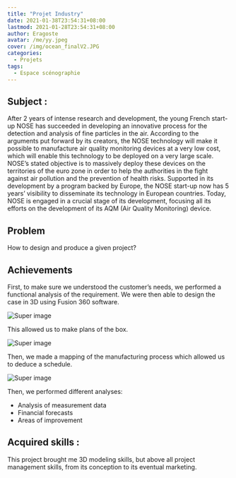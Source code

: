 ```yaml
---
title: "Projet Industry"
date: 2021-01-38T23:54:31+08:00
lastmod: 2021-01-28T23:54:31+08:00
author: Eragoste
avatar: /me/yy.jpeg
cover: /img/ocean_finalV2.JPG
categories:
  - Projets
tags:
  - Espace scénographie
---
```



<!--more-->

## Subject :
After 2 years of intense research and development, the young French start-up NOSE has succeeded in developing an innovative process for the detection and analysis of fine particles in the air. According to the arguments put forward by its creators, the NOSE technology will make it possible to manufacture air quality monitoring devices at a very low cost, which will enable this technology to be deployed on a very large scale. NOSE’s stated objective is to massively deploy these devices on the territories of the euro zone in order to help the authorities in the fight against air pollution and the prevention of health risks. Supported in its development by a program backed by Europe, the NOSE start-up now has 5 years’ visibility to disseminate its technology in European countries. Today, NOSE is engaged in a crucial stage of its development, focusing all its efforts on the development of its AQM (Air Quality Monitoring) device.
 
 
##  Problem 

How to design and produce a given project?

##  Achievements 

First, to make sure we understood the customer’s needs, we performed a functional analysis of the requirement. We were then able to design the case in 3D using Fusion 360 software.

![Super image](/img/Industry1.PNG)

This allowed us to make plans of the box.

![Super image](/img/Industry2.PNG)


Then, we made a mapping of the manufacturing process which allowed us to deduce a schedule.

![Super image](/img/Industry3.PNG)

Then, we performed different analyses:
* Analysis of measurement data
* Financial forecasts
* Areas of improvement


## Acquired skills :

This project brought me 3D modeling skills, but above all project management skills, from its conception to its eventual marketing.


